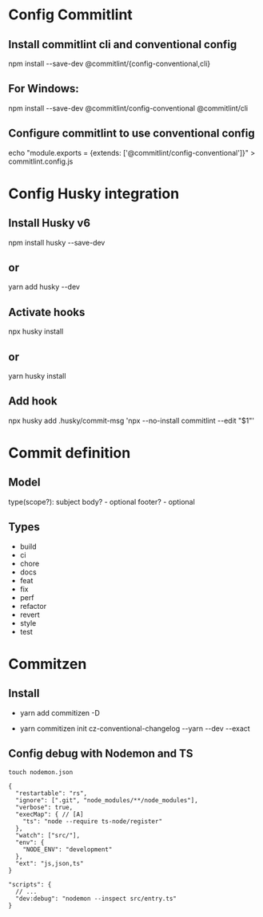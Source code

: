 # Config Commitlint

## Install commitlint cli and conventional config

npm install --save-dev @commitlint/{config-conventional,cli}

## For Windows:

npm install --save-dev @commitlint/config-conventional @commitlint/cli

## Configure commitlint to use conventional config

echo "module.exports = {extends: ['@commitlint/config-conventional']}" > commitlint.config.js

# Config Husky integration

## Install Husky v6

npm install husky --save-dev

## or

yarn add husky --dev

## Activate hooks

npx husky install

## or

yarn husky install

## Add hook

npx husky add .husky/commit-msg 'npx --no-install commitlint --edit "$1"'

# Commit definition

## Model

type(scope?): subject
body? - optional
footer? - optional

## Types

- build
- ci
- chore
- docs
- feat
- fix
- perf
- refactor
- revert
- style
- test

# Commitzen

## Install

- yarn add commitizen -D

- yarn commitizen init cz-conventional-changelog --yarn --dev --exact

## Config debug with Nodemon and TS

```
touch nodemon.json

```

```
{
  "restartable": "rs",
  "ignore": [".git", "node_modules/**/node_modules"],
  "verbose": true,
  "execMap": { // [A]
    "ts": "node --require ts-node/register"
  },
  "watch": ["src/"],
  "env": {
    "NODE_ENV": "development"
  },
  "ext": "js,json,ts"
}
```

```
"scripts": {
  // ...
  "dev:debug": "nodemon --inspect src/entry.ts"
}
```
